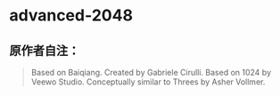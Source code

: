 # advanced-2048
## 原作者自注：
>Based on Baiqiang.
Created by Gabriele Cirulli.
Based on 1024 by Veewo Studio.
Conceptually similar to Threes by Asher Vollmer.
